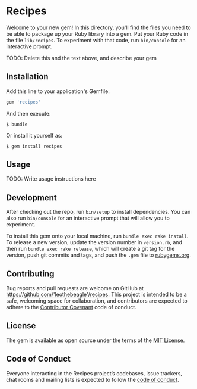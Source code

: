 # Recipes

Welcome to your new gem! In this directory, you'll find the files you need to be able to package up your Ruby library into a gem. Put your Ruby code in the file `lib/recipes`. To experiment with that code, run `bin/console` for an interactive prompt.

TODO: Delete this and the text above, and describe your gem

## Installation

Add this line to your application's Gemfile:

```ruby
gem 'recipes'
```

And then execute:

    $ bundle

Or install it yourself as:

    $ gem install recipes

## Usage

TODO: Write usage instructions here

## Development

After checking out the repo, run `bin/setup` to install dependencies. You can also run `bin/console` for an interactive prompt that will allow you to experiment.

To install this gem onto your local machine, run `bundle exec rake install`. To release a new version, update the version number in `version.rb`, and then run `bundle exec rake release`, which will create a git tag for the version, push git commits and tags, and push the `.gem` file to [rubygems.org](https://rubygems.org).

## Contributing

Bug reports and pull requests are welcome on GitHub at https://github.com/'leothebeagle'/recipes. This project is intended to be a safe, welcoming space for collaboration, and contributors are expected to adhere to the [Contributor Covenant](http://contributor-covenant.org) code of conduct.

## License

The gem is available as open source under the terms of the [MIT License](https://opensource.org/licenses/MIT).

## Code of Conduct

Everyone interacting in the Recipes project’s codebases, issue trackers, chat rooms and mailing lists is expected to follow the [code of conduct](https://github.com/'leothebeagle'/recipes/blob/master/CODE_OF_CONDUCT.md).

